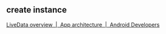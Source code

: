 ## create instance
[LiveData overview  |  App architecture  |  Android Developers](https://developer.android.com/topic/libraries/architecture/livedata)